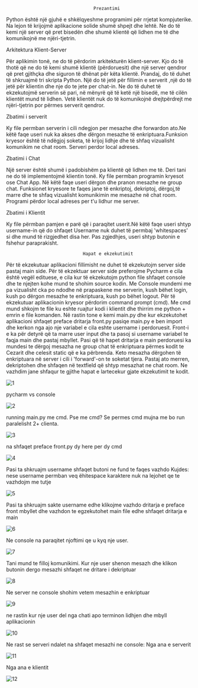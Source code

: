                                       
                                     Prezantimi
                                     
                                     
Python është një gjuhë e shkëlqyeshme programimi për rrjetat kompjuterike. Na lejon të krijojmë aplikacione solide shumë shpejt dhe lehtë. Ne do të kemi një server që pret bisedën dhe shumë klientë që lidhen me të dhe komunikojnë me njëri-tjetrin. 


Arkitektura Klient-Server

Për aplikimin tonë, ne do të përdorim arkitekturën klient-server. Kjo do të thotë që ne do të kemi shumë klientë (përdoruesit) dhe një server qendror që pret gjithçka dhe siguron të dhënat për këta klientë.
Prandaj, do të duhet të shkruajmë tri skripta Python. Një do të jetë për fillimin e serverit ,një do të jetë për klientin dhe nje do te jete per chat-in. Ne do të duhet të ekzekutojmë serverin së pari, në mënyrë që të ketë një bisedë, me të cilën klientët mund të lidhen. Vetë klientët nuk do të komunikojnë drejtpërdrejt me njëri-tjetrin por përmes serverit qendror.


Zbatimi i serverit

Ky file permban serverin i cili ndegjon per mesazhe dhe forwardon ato.Ne këtë faqe useri nuk ka akses dhe dërgon mesazhe të enkriptuara.Funksion kryesor është të ndëgjoj soketa, të krijoj lidhje dhe të shfaq vizualisht komunikim ne chat room. Serveri perdor local adreses.

Zbatimi i Chat

Një server është shumë i padobishëm pa klientë që lidhen me të. Deri tani ne do të implementojmë klientin tonë. 
Ky file permban programin kryesot ose Chat App. Në këtë faqe useri dërgon dhe pranon mesazhe ne group chat. Funksionet kryesore te faqes jane të enkriptoj, dekriptoj, dërgoj,të marre dhe te shfaq vizualisht komunikimin me mesazhe në chat room.  Programi përdor local adreses per t'u lidhur me server.

Zbatimi i Klientit

Ky file përmban pamjen e parë që i paraqitet userit.Në këtë faqe useri shtyp username-in që do shfaqet Username nuk duhet të permbaj 'whitespaces' si dhe mund të rizgjedhet disa her. Pas zgjedhjes, useri shtyp butonin e fshehur paraprakisht.
                                 
                                 Hapat e ekzekutimit


Për të ekzekutuar aplikacioni fillimisht ne duhet të ekzekutojm server side pastaj main side. Për të ekzektuar server side preferojme Pycharm e cila është vegël edituese, e cila kur të ekzekutojm python file shfaqet console dhe te njejten kohe mund te shohim source kodin. Me Console mundemi me pa vizualisht cka po ndodhe në prapaskene me serverin, kush bëhet login, kush po dërgon mesazhe te enkriptuara, kush po bëhet logout. Për të ekzekutuar aplikacionin kryesor përdorim command prompt (cmd). Me cmd mund shkojm te file ku eshte ruajtur kodi i klientit dhe thirrim me python + emrin e file komanden. Në rastin tone e kemi main.py dhe kur ekzekutohet aplikacioni shfaqet preface dritarja front.py pasiqe main.py e ben import dhe kerkon nga ajo nje variabel e cila eshte username i perdoruesit. Front-i e ka për detyrë  që ta marre user input dhe ta pasoj si username variabel te faqja main dhe pastaj mbyllet. Pasi që të hapet dritarja e main perdoruesi ka mundesi te dërgoj mesazha ne group chat të enkriptuara përmes kodit te Cezarit dhe celesit static që e ka përbrenda. Keto mesazha dërgohen të enkriptuara në server i cili i 'forward'-on te soketat tjera. Pastaj ato merren, dekriptohen dhe shfaqen në textfield që shtyp mesazhat ne chat room. Ne vazhdim jane shfaqur te gjithe hapat e lartecekur gjate  ekzekutimit te kodit.




![1](https://user-images.githubusercontent.com/58037389/107862583-e6e16380-6e4d-11eb-897b-52680fd64efa.png)


pycharm vs console


![2](https://user-images.githubusercontent.com/58037389/107862652-64a56f00-6e4e-11eb-9e25-a547ecadc045.png)

running main.py me cmd. 
Pse me cmd? 
Se permes cmd mujna me bo run paralelisht 2+ clienta.


![3](https://user-images.githubusercontent.com/58037389/107862654-67a05f80-6e4e-11eb-8e4d-8dd28d19dfc5.png)



na shfaqet preface front.py dy here per dy cmd    



![4](https://user-images.githubusercontent.com/58037389/107862657-6e2ed700-6e4e-11eb-92ff-26d41bcd60e7.png)


Pasi ta  shkruajm  username shfaqet butoni ne fund te faqes vazhdo
Kujdes: nese username permban veq ëhitespace karaktere nuk na lejohet qe te vazhdojm me tutje


![5](https://user-images.githubusercontent.com/58037389/107862659-6ff89a80-6e4e-11eb-8dec-a7723041ac15.png)



Pasi ta shkruajm sakte username edhe klikojme vazhdo dritarja e preface front mbyllet dhe vazhdon te egzekutohet main file edhe shfaqet dritarja e main



![6](https://user-images.githubusercontent.com/58037389/107862662-71c25e00-6e4e-11eb-9515-ef95ef3645de.png)



Ne console na paraqitet njoftimi qe u kyq nje user.



![7](https://user-images.githubusercontent.com/58037389/107862665-7555e500-6e4e-11eb-8b8c-3b194335ea41.png)



Tani mund te filloj komunikimi. Kur nje user shenon mesazh dhe klikon butonin dergo mesazhi shfaqet ne dritare i dekriptuar




![8](https://user-images.githubusercontent.com/58037389/107862666-771fa880-6e4e-11eb-8a2b-feee5cb4c164.png)



Ne server ne console shohim vetem mesazhin e enkriptuar




![9](https://user-images.githubusercontent.com/58037389/107862669-79820280-6e4e-11eb-9274-df741516d775.png)




ne rastin kur nje user del nga chati apo terminon lidhjen dhe mbyll aplikacionin




![10](https://user-images.githubusercontent.com/58037389/107862670-7b4bc600-6e4e-11eb-866a-96114696ea47.png)




Ne rast se serveri ndalet na shfaqet mesazhi ne console:
Nga ana e serverit




![11](https://user-images.githubusercontent.com/58037389/107862673-7e46b680-6e4e-11eb-833c-c8039083968b.png)




Nga ana e klientit




![12](https://user-images.githubusercontent.com/58037389/107862674-8141a700-6e4e-11eb-9508-ca5c419eebdb.png)



